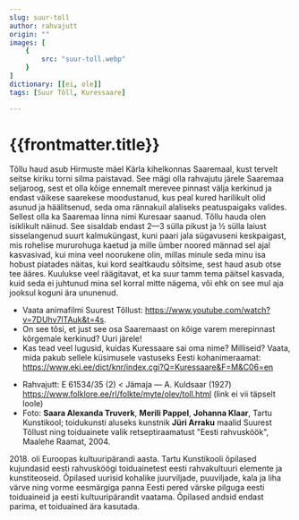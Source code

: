 ```yaml
---
slug: suur-toll
author: rahvajutt
origin: ""
images: [
    {
        src: "suur-toll.webp"
    }
]
dictionary: [[ei, ole]]
tags: [Suur Tõll, Kuressaare]

---
```


<h1 class="story-h1">
    {{frontmatter.title}}
</h1>


Tõllu haud asub Hirmuste mäel Kärla kihelkonnas Saaremaal, kust tervelt seitse kiriku torni silma paistavad. See mägi olla rahvajutu järele Saaremaa seljaroog, sest et olla kõige ennemalt merevee pinnast välja kerkinud ja endast väikese saarekese moodustanud, kus peal kured harilikult olid asunud ja häälitsenud, seda oma rännakuil alaliseks peatuspaigaks valides. Sellest olla ka Saaremaa linna nimi Kuresaar saanud. Tõllu hauda olen isiklikult näinud. See sisaldab endast 2—3 sülla pikust ja ½ sülla laiust sisselangenud suurt kalmuküngast, kuni paari jala sügavuseni keskpaigast, mis rohelise mururohuga kaetud ja mille ümber noored männad sel ajal kasvasivad, kui mina veel noorukene olin, millas minule seda minu isa hobust piatades näitas, kui kord sealtkaudu sõitsime, sest haud asub otse tee ääres. Kuulukse veel räägitavat, et ka suur tamm tema päitsel kasvada, kuid seda ei juhtunud mina sel korral mitte nägema, või ehk on see mul aja jooksul koguni ära ununenud.



<story-author :author="frontmatter.author" :origin="frontmatter.origin" />
<!-- <story-dictionary :terms="frontmatter.dictionary" /> -->

<details-wrapper summary="Mis mõtted tekkisid?">

- Vaata animafilmi Suurest Tõllust: https://www.youtube.com/watch?v=7DUhv7lTAuk&t=4s. 
- On see tõsi, et just see osa Saaremaast on kõige varem merepinnast kõrgemale kerkinud? Uuri järele!
- Kas tead veel lugusid, kuidas Kuressaare sai oma nime? Milliseid? Vaata, mida pakub sellele küsimusele vastuseks Eesti kohanimeraamat: https://www.eki.ee/dict/knr/index.cgi?Q=Kuressaare&F=M&C06=en

</details-wrapper>


<details-wrapper summary="Allikad" class="text-sm" icon="IconSources">

- Rahvajutt: E 61534/35 (2) < Jämaja — A. Kuldsaar (1927) https://www.folklore.ee/rl/folkte/myte/olev/toll.html (link ei vii täpselt loole)
- Foto: **Saara Alexanda Truverk**, **Merili Pappel**, **Johanna Klaar**, Tartu Kunstikool; toidukunsti aluseks kunstnik **Jüri Arraku** maalid Suurest Tõllust ning toiduainete valik retseptiraamatust  "Eesti rahvusköök", Maalehe Raamat, 2004.

</details-wrapper>

2018\. oli Euroopas kultuuripärandi aasta. Tartu Kunstikooli õpilased kujundasid eesti rahvusköögi toiduainetest eesti rahvakultuuri elemente ja kunstiteoseid. Õpilased uurisid kohalike juurviljade, puuviljade, kala ja liha värve ning vorme eesmärgiga panna Eesti pered värske pilguga eesti toiduaineid ja eesti kultuuripärandit vaatama. Õpilased andsid endast parima, et toiduained ära kasutada.
